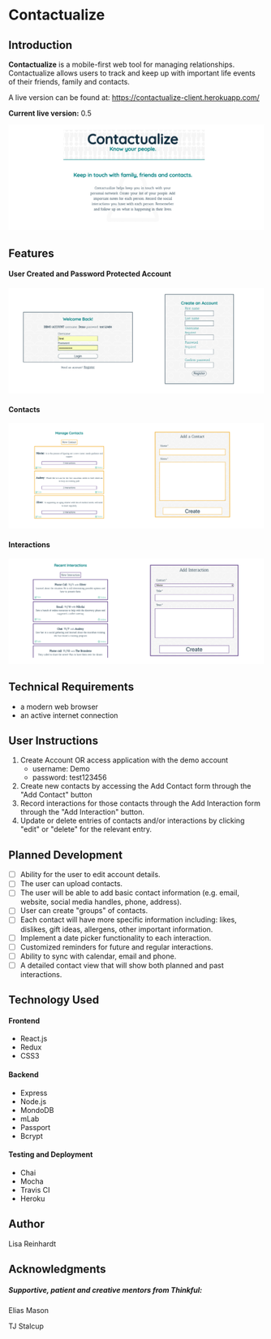 # Contactualize

## Introduction

**Contactualize** is a mobile-first web tool for managing relationships.  Contactualize allows users to track and keep up with important life events of their friends, family and contacts.    

A live version can be found at:   https://contactualize-client.herokuapp.com/

**Current live version:** 0.5

![LandingPage](/ScreenShots/LandingPage.png)

## Features

#### User Created and Password Protected Account

![Account](/ScreenShots/Account.png)

#### Contacts

![Contact](/ScreenShots/Contact.png)

#### Interactions

![Interaction](/ScreenShots/Interaction.png)

## Technical Requirements

-  a modern web browser
- an active internet connection

## User Instructions

1. Create Account OR access application with the demo account
   - username: Demo
   - password: test123456
2. Create new contacts by accessing the Add Contact form through the "Add Contact" button
3. Record interactions for those contacts through the Add Interaction form through the "Add Interaction" button.
4. Update or delete entries of contacts and/or interactions by clicking "edit" or "delete" for the relevant entry. 

## Planned Development

- [ ] Ability for the user to edit account details.
- [ ] The user can upload contacts.
- [ ] The user will be able to add basic contact information (e.g. email, website, social media handles, phone, address).
- [ ] User can create "groups" of contacts.
- [ ] Each contact will have more specific information including: likes, dislikes, gift ideas, allergens, other important information.
- [ ] Implement a date picker functionality to each interaction. 
- [ ] Customized reminders for future and regular interactions.
- [ ] Ability to sync with calendar, email and phone.
- [ ] A detailed contact view that will show both planned and past interactions. 

## Technology Used

#### Frontend 

- React.js
- Redux
- CSS3

#### Backend 

- Express
- Node.js
- MondoDB
- mLab
- Passport
- Bcrypt

#### Testing and Deployment 

- Chai
- Mocha
- Travis CI
- Heroku

## Author

Lisa Reinhardt

## Acknowledgments

##### Supportive, patient and creative mentors from Thinkful: 

Elias Mason

TJ Stalcup
